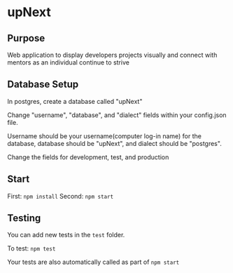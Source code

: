 # upNext





## Purpose

Web application to display developers projects visually and connect with mentors as an individual continue to strive
## Database Setup

In postgres, create a database called "upNext"

Change  "username", "database", and "dialect" fields within your config.json
file. 

Username should be your username(computer log-in name) for the database, database should be
"upNext", and dialect should be "postgres".

Change the fields for development, test, and production

## Start
First: `npm install`
Second: `npm start`

## Testing
You can add new tests in the `test` folder.

To test: `npm test`

Your tests are also automatically called as part of `npm start`
